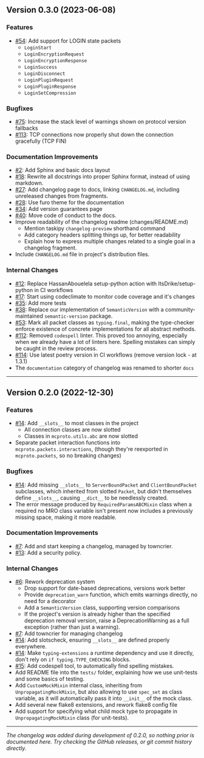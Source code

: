 ## Version 0.3.0 (2023-06-08)

### Features

- [#54](https://github.com/py-mine/mcproto/issues/54): Add support for LOGIN state packets
  - `LoginStart`
  - `LoginEncryptionRequest`
  - `LoginEncryptionResponse`
  - `LoginSuccess`
  - `LoginDisconnect`
  - `LoginPluginRequest`
  - `LoginPluginResponse`
  - `LoginSetCompression`

### Bugfixes

- [#75](https://github.com/py-mine/mcproto/issues/75): Increase the stack level of warnings shown on protocol version fallbacks
- [#113](https://github.com/py-mine/mcproto/issues/113): TCP connections now properly shut down the connection gracefully (TCP FIN)

### Documentation Improvements

- [#2](https://github.com/py-mine/mcproto/issues/2): Add Sphinx and basic docs layout
- [#18](https://github.com/py-mine/mcproto/issues/18): Rewrite all docstrings into proper Sphinx format, instead of using markdown.
- [#27](https://github.com/py-mine/mcproto/issues/27): Add changelog page to docs, linking `CHANGELOG.md`, including unreleased changes from fragments.
- [#28](https://github.com/py-mine/mcproto/issues/28): Use furo theme for the documentation
- [#34](https://github.com/py-mine/mcproto/issues/34): Add version guarantees page
- [#40](https://github.com/py-mine/mcproto/issues/40): Move code of conduct to the docs.
- Improve readability of the changelog readme (changes/README.md)
   - Mention taskipy `changelog-preview` shorthand command
   - Add category headers splitting things up, for better readability
   - Explain how to express multiple changes related to a single goal in a changelog fragment.
- Include `CHANGELOG.md` file in project's distribution files.

### Internal Changes

- [#12](https://github.com/py-mine/mcproto/issues/12): Replace HassanAbouelela setup-python action with ItsDrike/setup-python in CI workflows
- [#17](https://github.com/py-mine/mcproto/issues/17): Start using codeclimate to monitor code coverage and it's changes
- [#35](https://github.com/py-mine/mcproto/issues/35): Add more tests
- [#38](https://github.com/py-mine/mcproto/issues/38): Replace our implementation of `SemanticVersion` with a community-maintained `semantic-version` package.
- [#53](https://github.com/py-mine/mcproto/issues/53): Mark all packet classes as `typing.final`, making the type-checker enforce existence of concrete implementations for all abstract methods.
- [#112](https://github.com/py-mine/mcproto/issues/112): Removed `codespell` linter. This proved too annoying, especially when we already have a lot of linters here. Spelling mistakes can simply be caught in the review process.
- [#114](https://github.com/py-mine/mcproto/issues/114): Use latest poetry version in CI workflows (remove version lock - at 1.3.1)
- The `documentation` category of changelog was renamed to shorter `docs`

---


## Version 0.2.0 (2022-12-30)

### Features

- [#14](https://github.com/py-mine/mcproto/issues/14): Add `__slots__` to most classes in the project
  - All connection classes are now slotted
  - Classes in `mcproto.utils.abc` are now slotted
- Separate packet interaction functions into `mcproto.packets.interactions`, (though they're reexported in
  `mcproto.packets`, so no breaking changes)

### Bugfixes

- [#14](https://github.com/py-mine/mcproto/issues/14): Add missing `__slots__` to `ServerBoundPacket` and `ClientBoundPacket` subclasses, which inherited from slotted
  `Packet`, but didn't themselves define `__slots__`, causing `__dict__` to be needlessly created.
- The error message produced by `RequiredParamsABCMixin` class when a required no MRO class variable isn't present now
  includes a previously missing space, making it more readable.

### Documentation Improvements

- [#7](https://github.com/py-mine/mcproto/issues/7): Add and start keeping a changelog, managed by towncrier.
- [#13](https://github.com/py-mine/mcproto/issues/13): Add a security policy.

### Internal Changes

- [#6](https://github.com/py-mine/mcproto/issues/6): Rework deprecation system
  - Drop support for date-based deprecations, versions work better
  - Provide `deprecation_warn` function, which emits warnings directly, no need for a decorator
  - Add a `SemanticVersion` class, supporting version comparisons
  - If the project's version is already higher than the specified deprecation removal version, raise a DeprecationWarning
    as a full exception (rather than just a warning).
- [#7](https://github.com/py-mine/mcproto/issues/7): Add towncrier for managing changelog
- [#14](https://github.com/py-mine/mcproto/issues/14): Add slotscheck, ensuring `__slots__` are defined properly everywhere.
- [#14](https://github.com/py-mine/mcproto/issues/14): Make `typing-extensions` a runtime dependency and use it directly, don't rely on `if typing.TYPE_CHECKING` blocks.
- [#15](https://github.com/py-mine/mcproto/issues/15): Add codespell tool, to automatically find spelling mistakes.
- Add README file into the `tests/` folder, explaining how we use unit-tests and some basics of testing.
- Add `CustomMockMixin` internal class, inheriting from `UnpropagatingMockMixin`, but also allowing to use `spec_set` as
  class variable, as it will automatically pass it into `__init__` of the mock class.
- Add several new flake8 extensions, and rework flake8 config file
- Add support for specifying what child mock type to propagate in `UnpropagatingMockMixin` class (for unit-tests).

---

*The changelog was added during development of 0.2.0, so nothing prior is documented here. Try checking the GitHub
releases, or git commit history directly.*
